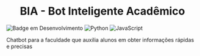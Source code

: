 <h1 align="center">BIA - Bot Inteligente Acadêmico</h1>


![Badge em Desenvolvimento](http://img.shields.io/static/v1?label=STATUS&message=IDEAÇÃO&color=GREEN&style=for-the-badge)
![Python](https://img.shields.io/badge/Python-3776AB?style=for-the-badge&logo=python&logoColor=white)
![JavaScript](https://img.shields.io/badge/JavaScript-323330?style=for-the-badge&logo=javascript&logoColor=F7DF1E)

Chatbot para a faculdade que auxilia alunos em obter informações rápidas e precisas

